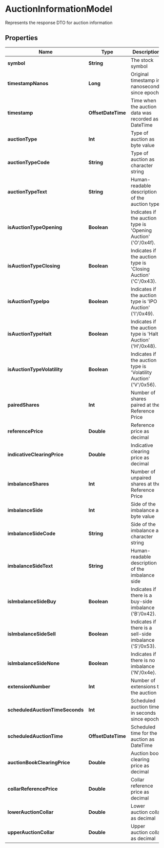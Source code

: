 

# AuctionInformationModel

Represents the response DTO for auction information

## Properties

Name | Type | Description | Notes
------------ | ------------- | ------------- | -------------
**symbol** | **String** | The stock symbol |  [optional]
**timestampNanos** | **Long** | Original timestamp in nanoseconds since epoch |  [optional]
**timestamp** | **OffsetDateTime** | Time when the auction data was recorded as DateTime |  [optional]
**auctionType** | **Int** | Type of auction as byte value |  [optional]
**auctionTypeCode** | **String** | Type of auction as character string |  [optional]
**auctionTypeText** | **String** | Human-readable description of the auction type |  [optional]
**isAuctionTypeOpening** | **Boolean** | Indicates if the auction type is &#39;Opening Auction&#39; (&#39;O&#39;/0x4f). |  [optional]
**isAuctionTypeClosing** | **Boolean** | Indicates if the auction type is &#39;Closing Auction&#39; (&#39;C&#39;/0x43). |  [optional]
**isAuctionTypeIpo** | **Boolean** | Indicates if the auction type is &#39;IPO Auction&#39; (&#39;I&#39;/0x49). |  [optional]
**isAuctionTypeHalt** | **Boolean** | Indicates if the auction type is &#39;Halt Auction&#39; (&#39;H&#39;/0x48). |  [optional]
**isAuctionTypeVolatility** | **Boolean** | Indicates if the auction type is &#39;Volatility Auction&#39; (&#39;V&#39;/0x56). |  [optional]
**pairedShares** | **Int** | Number of shares paired at the Reference Price |  [optional]
**referencePrice** | **Double** | Reference price as decimal |  [optional]
**indicativeClearingPrice** | **Double** | Indicative clearing price as decimal |  [optional]
**imbalanceShares** | **Int** | Number of unpaired shares at the Reference Price |  [optional]
**imbalanceSide** | **Int** | Side of the imbalance as byte value |  [optional]
**imbalanceSideCode** | **String** | Side of the imbalance as character string |  [optional]
**imbalanceSideText** | **String** | Human-readable description of the imbalance side |  [optional]
**isImbalanceSideBuy** | **Boolean** | Indicates if there is a buy-side imbalance (&#39;B&#39;/0x42). |  [optional]
**isImbalanceSideSell** | **Boolean** | Indicates if there is a sell-side imbalance (&#39;S&#39;/0x53). |  [optional]
**isImbalanceSideNone** | **Boolean** | Indicates if there is no imbalance (&#39;N&#39;/0x4e). |  [optional]
**extensionNumber** | **Int** | Number of extensions to the auction |  [optional]
**scheduledAuctionTimeSeconds** | **Int** | Scheduled auction time in seconds since epoch |  [optional]
**scheduledAuctionTime** | **OffsetDateTime** | Scheduled time for the auction as DateTime |  [optional]
**auctionBookClearingPrice** | **Double** | Auction book clearing price as decimal |  [optional]
**collarReferencePrice** | **Double** | Collar reference price as decimal |  [optional]
**lowerAuctionCollar** | **Double** | Lower auction collar as decimal |  [optional]
**upperAuctionCollar** | **Double** | Upper auction collar as decimal |  [optional]




